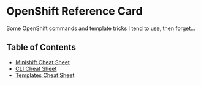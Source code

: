 # OpenShift Reference Card

Some OpenShift commands and template tricks I tend to use, then forget...


## Table of Contents

* [Minishift Cheat Sheet](minishift.md)
* [CLI Cheat Sheet](cli.md)
* [Templates Cheat Sheet](templates.md)



